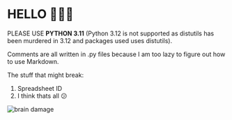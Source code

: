 # HELLO 👋👋👋

PLEASE USE **PYTHON 3.11** (Python 3.12 is not supported as distutils has been murdered in 3.12 and packages used uses distutils).

Comments are all written in .py files because I am too lazy to figure out how to use Markdown.

The stuff that might break:

1. Spreadsheet ID
2. I think thats all 😕

![brain damage](https://github.com/morpheuschoo/telegram-bot/assets/113279209/21f8cf97-7876-4956-a78a-73d16c991121)
